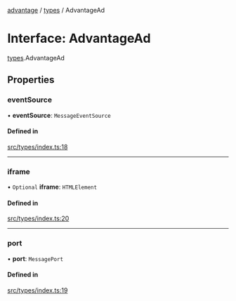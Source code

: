 [advantage](../index.md) / [types](../modules/types.md) / AdvantageAd

# Interface: AdvantageAd

[types](../modules/types.md).AdvantageAd

## Properties

### eventSource

• **eventSource**: `MessageEventSource`

#### Defined in

[src/types/index.ts:18](https://github.com/madington/advantage/blob/a3374afabf5379dfa1b20c1a8aa5f1925c135e7a/src/types/index.ts#L18)

___

### iframe

• `Optional` **iframe**: `HTMLElement`

#### Defined in

[src/types/index.ts:20](https://github.com/madington/advantage/blob/a3374afabf5379dfa1b20c1a8aa5f1925c135e7a/src/types/index.ts#L20)

___

### port

• **port**: `MessagePort`

#### Defined in

[src/types/index.ts:19](https://github.com/madington/advantage/blob/a3374afabf5379dfa1b20c1a8aa5f1925c135e7a/src/types/index.ts#L19)
